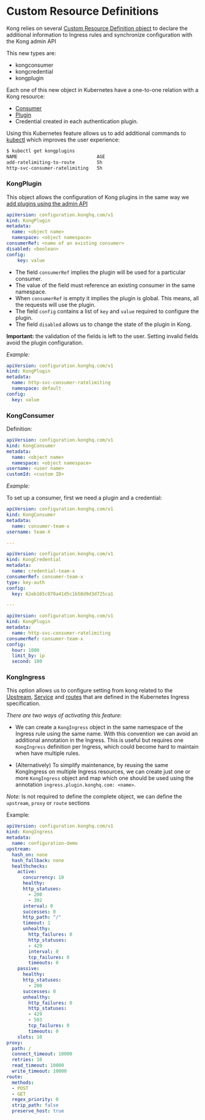 # Custom Resource Definitions

Kong relies on several [Custom Resource Definition object][0] to declare the additional information to Ingress rules and synchronize configuration with the Kong admin API

This new types are:

- kongconsumer
- kongcredential
- kongplugin

Each one of this new object in Kubernetes have a one-to-one relation with a Kong resource:

- [Consumer][1]
- [Plugin][2]
- Credential created in each authentication plugin.

Using this Kubernetes feature allows us to add additional commands to [kubectl][3] which improves the user experience:

```bash
$ kubectl get kongplugins
NAME                             AGE
add-ratelimiting-to-route        5h
http-svc-consumer-ratelimiting   5h
```

### KongPlugin

This object allows the configuration of Kong plugins in the same way we [add plugins using the admin API][4]

```yaml
apiVersion: configuration.konghq.com/v1
kind: KongPlugin
metadata:
  name: <object name>
  namespace: <object namespace>
consumerRef: <name of an existing consumer>
disabled: <boolean>
config:
    key: value
```

- The field `consumerRef` implies the plugin will be used for a particular consumer.
- The value of the field must reference an existing consumer in the same namespace.
- When `consumerRef` is empty it implies the plugin is global. This means, all the requests will use the plugin.
- The field `config` contains a list of `key` and `value` required to configure the plugin.
- The field `disabled` allows us to change the state of the plugin in Kong.

**Important:** the validation of the fields is left to the user. Setting invalid fields avoid the plugin configuration.

*Example:*

```yaml
apiVersion: configuration.konghq.com/v1
kind: KongPlugin
metadata:
  name: http-svc-consumer-ratelimiting
  namespace: default
config:
  key: value
```

### KongConsumer

Definition:

```yaml
apiVersion: configuration.konghq.com/v1
kind: KongConsumer
metadata:
  name: <object name>
  namespace: <object namespace>
username: <user name>
customId: <custom ID>
```

*Example:*

To set up a consumer, first we need a plugin and a credential:

```yaml
apiVersion: configuration.konghq.com/v1
kind: KongConsumer
metadata:
  name: consumer-team-x
username: team-X

---

apiVersion: configuration.konghq.com/v1
kind: KongCredential
metadata:
  name: credential-team-x
consumerRef: consumer-team-x
type: key-auth
config:
  key: 62eb165c070a41d5c1b58d9d3d725ca1

---

apiVersion: configuration.konghq.com/v1
kind: KongPlugin
metadata:
  name: http-svc-consumer-ratelimiting
consumerRef: consumer-team-x
config:
  hour: 1000
  limit_by: ip
  second: 100
```

### KongIngress

This option allows us to configure setting from kong related to the [Upstream][5], [Service][6] and [routes][7] that are defined in the Kubernetes Ingress specification.

*There are two ways of activating this feature:*
- We can create a `KongIngress` object in the same namespace of the Ingress rule using the same name. With this convention we can avoid an additional annotation in the Ingress. This is useful but requires one `KongIngress` definition per Ingress, which could become hard to maintain when have multiple rules. 

- (Alternatively) To simplify maintenance, by reusing the same KongIngress on multiple Ingress resources, we can create just one or more `KongIngress` object and map which one should be used using the annotation `ingress.plugin.konghq.com: <name>`.

*Note:* Is not required to define the complete object, we can define the `upstream`, `proxy` or `route` sections

Example:

```yaml
apiVersion: configuration.konghq.com/v1
kind: KongIngress
metadata:
  name: configuration-demo
upstream:
  hash_on: none
  hash_fallback: none
  healthchecks:
    active:
      concurrency: 10
      healthy:
      http_statuses:
        - 200
        - 302
      interval: 0
      successes: 0
      http_path: "/"
      timeout: 1
      unhealthy:
        http_failures: 0
        http_statuses:
        - 429
        interval: 0
        tcp_failures: 0
        timeouts: 0
    passive:
      healthy:
      http_statuses:
        - 200
      successes: 0
      unhealthy:
        http_failures: 0
        http_statuses:
        - 429
        - 503
        tcp_failures: 0
        timeouts: 0
    slots: 10
proxy:
  path: /
  connect_timeout: 10000
  retries: 10
  read_timeout: 10000
  write_timeout: 10000
route:
  methods:
  - POST
  - GET
  regex_priority: 0
  strip_path: false
  preserve_host: true
```

[0]: https://kubernetes.io/docs/tasks/access-kubernetes-api/extend-api-custom-resource-definitions/
[1]: https://getkong.org/docs/0.13.x/admin-api/#consumer-object
[2]: https://getkong.org/docs/0.13.x/admin-api/#plugin-object
[3]: https://kubernetes.io/docs/reference/kubectl/overview/
[4]: https://getkong.org/docs/0.13.x/admin-api/#add-plugin
[5]: https://getkong.org/docs/0.13.x/admin-api/#upstream-objects
[6]: https://getkong.org/docs/0.13.x/admin-api/#service-object
[7]: https://getkong.org/docs/0.13.x/admin-api/#route-object
